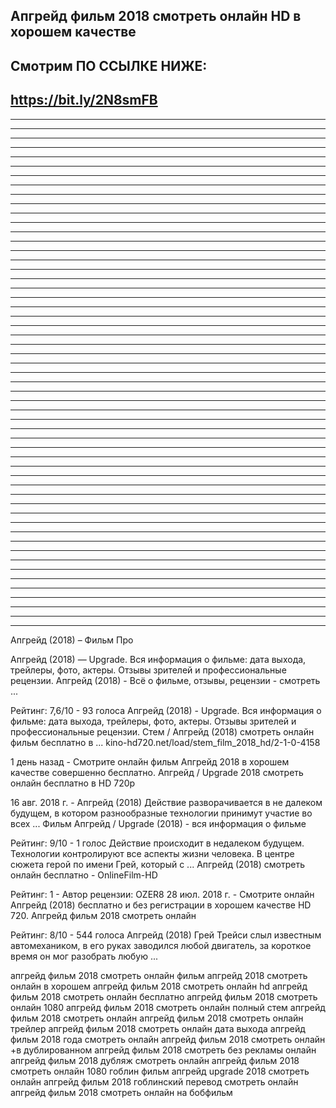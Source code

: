 Апгрейд фильм 2018 смотреть онлайн HD в хорошем качестве
--------------------------------------------------
Смотрим ПО ССЫЛКЕ  НИЖЕ:
--------------------------------------------------
https://bit.ly/2N8smFB
--------------------------------------------------
--------------------------------------------------
--------------------------------------------------
--------------------------------------------------
--------------------------------------------------
--------------------------------------------------
--------------------------------------------------
--------------------------------------------------
--------------------------------------------------
--------------------------------------------------
--------------------------------------------------
--------------------------------------------------
--------------------------------------------------
--------------------------------------------------
--------------------------------------------------
--------------------------------------------------
--------------------------------------------------
--------------------------------------------------
--------------------------------------------------
--------------------------------------------------
--------------------------------------------------
--------------------------------------------------
--------------------------------------------------
--------------------------------------------------
--------------------------------------------------
--------------------------------------------------
--------------------------------------------------
--------------------------------------------------
--------------------------------------------------
--------------------------------------------------
--------------------------------------------------
--------------------------------------------------
--------------------------------------------------
--------------------------------------------------
--------------------------------------------------
--------------------------------------------------
--------------------------------------------------
--------------------------------------------------
--------------------------------------------------
--------------------------------------------------
--------------------------------------------------
--------------------------------------------------
--------------------------------------------------
--------------------------------------------------
--------------------------------------------------
--------------------------------------------------
--------------------------------------------------
--------------------------------------------------
--------------------------------------------------
--------------------------------------------------
--------------------------------------------------
--------------------------------------------------
--------------------------------------------------
--------------------------------------------------
--------------------------------------------------
--------------------------------------------------

Апгрейд (2018) – Фильм Про

Апгрейд (2018) — Upgrade. Вся информация о фильме: дата выхода, трейлеры, фото, актеры. Отзывы зрителей и профессиональные рецензии.
Апгрейд (2018) - Всё о фильме, отзывы, рецензии - смотреть ...

Рейтинг: 7,6/10 - ‎93 голоса
Апгрейд (2018) - Upgrade. Вся информация о фильме: дата выхода, трейлеры, фото, актеры. Отзывы зрителей и профессиональные рецензии.
Стем / Апгрейд (2018) смотреть онлайн фильм бесплатно в ...
kino-hd720.net/load/stem_film_2018_hd/2-1-0-4158

1 день назад - Смотрите онлайн фильм Апгрейд 2018 в хорошем качестве совершенно бесплатно.
Апгрейд / Upgrade 2018 смотреть онлайн бесплатно в HD 720p

16 авг. 2018 г. - Апгрейд (2018) Действие разворачивается в не далеком будущем, в котором разнообразные технологии принимут участие во всех ...
Фильм Апгрейд / Upgrade (2018) - вся информация о фильме

Рейтинг: 9/10 - ‎1 голос
Действие происходит в недалеком будущем. Технологии контролируют все аспекты жизни человека. В центре сюжета герой по имени Грей, который с ...
Апгрейд (2018) смотреть онлайн бесплатно - OnlineFilm-HD

Рейтинг: 1 - ‎Автор рецензии: OZER8
28 июл. 2018 г. - Смотрите онлайн Апгрейд (2018) бесплатно и без регистрации в хорошем качестве HD 720.
Апгрейд фильм 2018 смотреть онлайн

Рейтинг: 8/10 - ‎544 голоса
Апгрейд (2018) Грей Трейси слыл известным автомехаником, в его руках заводился любой двигатель, за короткое время он мог разобрать любую ...




апгрейд фильм 2018 смотреть онлайн
фильм апгрейд 2018 смотреть онлайн в хорошем
апгрейд фильм 2018 смотреть онлайн hd
апгрейд фильм 2018 смотреть онлайн бесплатно
апгрейд фильм 2018 смотреть онлайн 1080
апгрейд фильм 2018 смотреть онлайн полный
стем апгрейд фильм 2018 смотреть онлайн
апгрейд фильм 2018 смотреть онлайн трейлер
апгрейд фильм 2018 смотреть онлайн дата выхода
апгрейд фильм 2018 года смотреть онлайн
апгрейд фильм 2018 смотреть онлайн +в дублированном
апгрейд фильм 2018 смотреть без рекламы онлайн
апгрейд фильм 2018 дубляж смотреть онлайн
апгрейд фильм 2018 смотреть онлайн 1080 гоблин
фильм апгрейд upgrade 2018 смотреть онлайн
апгрейд фильм 2018 гоблинский перевод смотреть онлайн
апгрейд фильм 2018 смотреть онлайн на бобфильм
